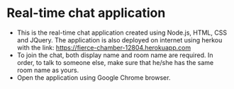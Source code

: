 # Real-time chat application

 * This is the real-time chat application created using Node.js, HTML, CSS and JQuery. The application is also deployed on internet using herkou with the link: https://fierce-chamber-12804.herokuapp.com
 * To join the chat, both display name and room name are required. In order, to talk to someone else, make sure that he/she has the same room name as yours.
 * Open the application using Google Chrome browser.

